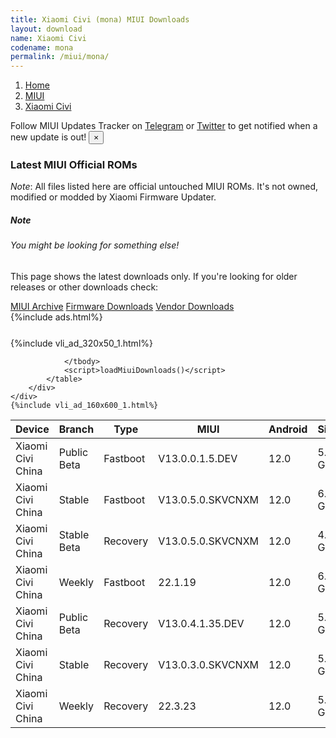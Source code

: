 ```yaml
---
title: Xiaomi Civi (mona) MIUI Downloads
layout: download
name: Xiaomi Civi
codename: mona
permalink: /miui/mona/
---
```

<nav aria-label="breadcrumb">
    <ol class="breadcrumb">
        <li class="breadcrumb-item"><a href="/">Home</a></li>
        <li class="breadcrumb-item"><a href="/miui/">MIUI</a></li>
        <li class="breadcrumb-item active" aria-current="page"><a href="/miui/mona/">Xiaomi Civi</a></li>
    </ol>
</nav>
<div class="alert alert-primary alert-dismissible fade show" role="alert">
    Follow MIUI Updates Tracker on <a href="https://t.me/MIUIUpdatesTracker" class="alert-link">Telegram</a>
     or <a href="https://twitter.com/MiFwUpdater" class="alert-link">Twitter</a> to get notified when a new update is out!
    <button type="button" class="close" data-dismiss="alert" aria-label="Close">
        <span aria-hidden="true">&times;</span>
    </button>
</div>

### Latest MIUI Official ROMs
*Note*: All files listed here are official untouched MIUI ROMs. It's not owned, modified or modded by Xiaomi Firmware Updater.
<div class="card">
  <div class="card-body">
    <h5 class="card-title">Note</h5>
    <h6 class="card-subtitle mb-2 text-muted">You might be looking for something else!</h6>
    <p class="card-text">This page shows the latest downloads only.
     If you're looking for older releases or other downloads check:</p>
    <a href="/archive/miui/mona/" class="card-link">MIUI Archive</a>
    <a href="/firmware/mona/" class="card-link">Firmware Downloads</a>
    <a href="/vendor/mona/" class="card-link">Vendor Downloads</a>
  </div>
</div>
{%include ads.html%}
<div class="row justify-content-center">
    <div class="col-10">
        <div class="table-responsive-md" style="margin-top: 25px;">
            {%include vli_ad_320x50_1.html%}
            <table id="miui" class="display dt-responsive nowrap compact table table-striped table-hover table-sm">
                <thead class="thead-dark">
                    <tr>
                        <th data-ref="device">Device</th>
                        <th data-ref="branch">Branch</th>
                        <th data-ref="type">Type</th>
                        <th data-ref="miui">MIUI</th>
                        <th data-ref="android">Android</th>
                        <th data-ref="size">Size</th>
                        <th data-ref="size">Date</th>
                        <th data-ref="link">Link</th>
                    </tr>
                </thead>
                <tbody>
                <tr><td>Xiaomi Civi China</td><td>Public Beta</td><td>Fastboot</td><td>V13.0.0.1.5.DEV</td><td>12.0</td><td>5.6 GB</td><td>2022-01-21</td><td><a href="/miui/mona/public beta/V13.0.0.1.5.DEV/">Download</a></td></tr>
<tr><td>Xiaomi Civi China</td><td>Stable</td><td>Fastboot</td><td>V13.0.5.0.SKVCNXM</td><td>12.0</td><td>6.6 GB</td><td>2022-06-06</td><td><a href="/miui/mona/stable/V13.0.5.0.SKVCNXM/">Download</a></td></tr>
<tr><td>Xiaomi Civi China</td><td>Stable Beta</td><td>Recovery</td><td>V13.0.5.0.SKVCNXM</td><td>12.0</td><td>4.9 GB</td><td>2022-06-14</td><td><a href="/miui/mona/stable beta/V13.0.5.0.SKVCNXM/">Download</a></td></tr>
<tr><td>Xiaomi Civi China</td><td>Weekly</td><td>Fastboot</td><td>22.1.19</td><td>12.0</td><td>6.8 GB</td><td>2022-01-19</td><td><a href="/miui/mona/weekly/22.1.19/">Download</a></td></tr>
<tr><td>Xiaomi Civi China</td><td>Public Beta</td><td>Recovery</td><td>V13.0.4.1.35.DEV</td><td>12.0</td><td>5.0 GB</td><td>2022-05-27</td><td><a href="/miui/mona/public beta/V13.0.4.1.35.DEV/">Download</a></td></tr>
<tr><td>Xiaomi Civi China</td><td>Stable</td><td>Recovery</td><td>V13.0.3.0.SKVCNXM</td><td>12.0</td><td>5.0 GB</td><td>2022-02-25</td><td><a href="/miui/mona/stable/V13.0.3.0.SKVCNXM/">Download</a></td></tr>
<tr><td>Xiaomi Civi China</td><td>Weekly</td><td>Recovery</td><td>22.3.23</td><td>12.0</td><td>5.1 GB</td><td>2022-03-24</td><td><a href="/miui/mona/weekly/22.3.23/">Download</a></td></tr>

                </tbody>
                <script>loadMiuiDownloads()</script>
            </table>
        </div>
    </div>
    {%include vli_ad_160x600_1.html%}
</div>
